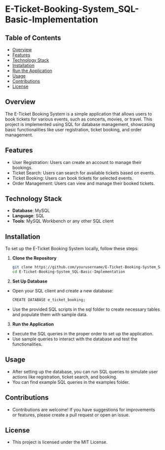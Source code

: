 # E-Ticket-Booking-System_SQL-Basic-Implementation 
 
## Table of Contents    
- [Overview](#Overview)   
- [Features](#Features)    
- [Technology Stack](#TechnologyStack)       
- [Installation](#Installation) 
- [Run the Application](#RuntheApplication)  
- [Usage](#Usage)    
- [Contributions](#Contributions)        
- [License](#License)      
      
## Overview    
The E-Ticket Booking System is a simple application that allows users to book tickets for various events, such as concerts, movies, or travel. This project is implemented using SQL for database management, showcasing basic functionalities like user registration, ticket booking, and order management.
 
## Features
- User Registration: Users can create an account to manage their bookings.
- Ticket Search: Users can search for available tickets based on events.
- Ticket Booking: Users can book tickets for selected events.
- Order Management: Users can view and manage their booked tickets.

## Technology Stack
- **Database**: MySQL
- **Language**: SQL
- **Tools**: MySQL Workbench or any other SQL client

## Installation
To set up the E-Ticket Booking System locally, follow these steps:

1. **Clone the Repository**
   ```bash
   git clone https://github.com/yourusername/E-Ticket-Booking-System_SQL-Basic-Implementation.git
   cd E-Ticket-Booking-System_SQL-Basic-Implementation

2. **Set Up Database**
- Open your SQL client and create a new database:
   ```bash
   CREATE DATABASE e_ticket_booking;
   
- Use the provided SQL scripts in the sql folder to create necessary tables and populate them with sample data.

3. **Run the Application**
- Execute the SQL queries in the proper order to set up the application.
- Use sample queries to interact with the database and test the functionalities.

## Usage
- After setting up the database, you can run SQL queries to simulate user actions like registration, ticket search, and booking.
- You can find example SQL queries in the examples folder.

## Contributions
- Contributions are welcome! If you have suggestions for improvements or features, please create a pull request or open an issue.

## License
- This project is licensed under the MIT License.

